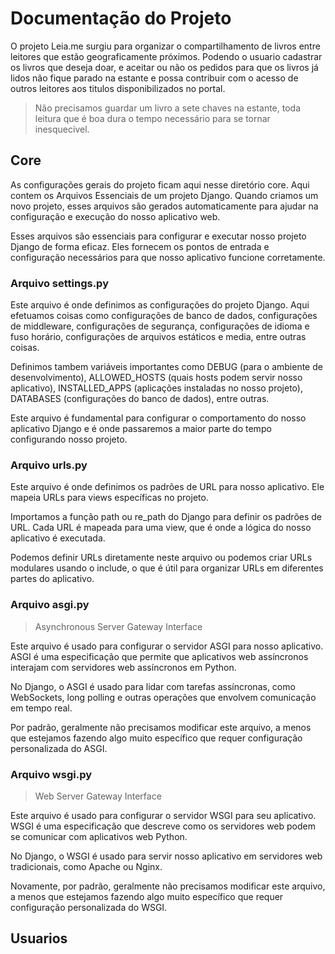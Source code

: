 # Documentação do Projeto

O projeto Leia.me surgiu para organizar o compartilhamento de livros entre leitores que estão geograficamente próximos. Podendo o usuario cadastrar os livros que deseja doar, e aceitar ou não os pedidos para que os livros já lidos não fique parado na estante e possa contribuir com o acesso de outros leitores aos titulos disponibilizados no portal.

>Não precisamos guardar um livro a sete chaves na estante, toda leitura que é boa dura o tempo necessário para se tornar inesquecivel.

## Core
As configurações gerais do projeto ficam aqui nesse diretório core. Aqui contem os Arquivos Essenciais de um projeto Django. Quando criamos um novo projeto, esses arquivos são gerados automaticamente para ajudar na configuração e execução do nosso aplicativo web.

Esses arquivos são essenciais para configurar e executar nosso projeto Django de forma eficaz. Eles fornecem os pontos de entrada e configuração necessários para que nosso aplicativo funcione corretamente.

### Arquivo settings.py
Este arquivo é onde definimos as configurações do projeto Django. Aqui efetuamos coisas como configurações de banco de dados, configurações de middleware, configurações de segurança, configurações de idioma e fuso horário, configurações de arquivos estáticos e media, entre outras coisas.

Definimos tambem variáveis importantes como DEBUG (para o ambiente de desenvolvimento), ALLOWED_HOSTS (quais hosts podem servir nosso aplicativo), INSTALLED_APPS (aplicações instaladas no nosso projeto), DATABASES (configurações do banco de dados), entre outras.

Este arquivo é fundamental para configurar o comportamento do nosso aplicativo Django e é onde passaremos a maior parte do tempo configurando nosso projeto.

### Arquivo urls.py
Este arquivo é onde definimos os padrões de URL para nosso aplicativo. Ele mapeia URLs para views específicas no projeto.

Importamos a função path ou re_path do Django para definir os padrões de URL. Cada URL é mapeada para uma view, que é onde a lógica do nosso aplicativo é executada.

Podemos definir URLs diretamente neste arquivo ou podemos criar URLs modulares usando o include, o que é útil para organizar URLs em diferentes partes do aplicativo.

### Arquivo asgi.py
>Asynchronous Server Gateway Interface

Este arquivo é usado para configurar o servidor ASGI para nosso aplicativo. ASGI é uma especificação que permite que aplicativos web assíncronos interajam com servidores web assíncronos em Python.

No Django, o ASGI é usado para lidar com tarefas assíncronas, como WebSockets, long polling e outras operações que envolvem comunicação em tempo real.

Por padrão, geralmente não precisamos modificar este arquivo, a menos que estejamos fazendo algo muito específico que requer configuração personalizada do ASGI.

### Arquivo wsgi.py
>Web Server Gateway Interface

Este arquivo é usado para configurar o servidor WSGI para seu aplicativo. WSGI é uma especificação que descreve como os servidores web podem se comunicar com aplicativos web Python.

No Django, o WSGI é usado para servir nosso aplicativo em servidores web tradicionais, como Apache ou Nginx.

Novamente, por padrão, geralmente não precisamos modificar este arquivo, a menos que estejamos fazendo algo muito específico que requer configuração personalizada do WSGI.

## Usuarios
